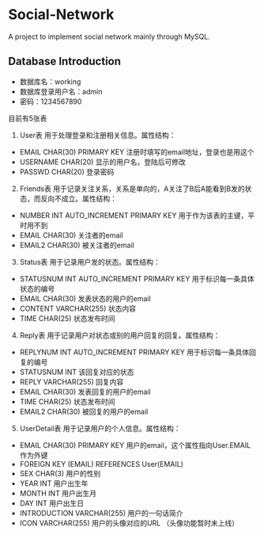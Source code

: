 # Social-Network
A project to implement social network mainly through MySQL.

## Database Introduction
- 数据库名：working
- 数据库登录用户名：admin
- 密码：1234567890

目前有5张表

1. User表
用于处理登录和注册相关信息。属性结构：
* EMAIL CHAR(30) PRIMARY KEY 注册时填写的email地址，登录也是用这个
* USERNAME CHAR(20) 显示的用户名，登陆后可修改
* PASSWD CHAR(20) 登录密码

2. Friends表
用于记录关注关系，关系是单向的，A关注了B后A能看到B发的状态，而反向不成立。属性结构：
* NUMBER INT AUTO_INCREMENT PRIMARY KEY 用于作为该表的主键，平时用不到
* EMAIL CHAR(30) 关注者的email
* EMAIL2 CHAR(30) 被关注者的email

3. Status表
用于记录用户发的状态。属性结构：
* STATUSNUM INT AUTO_INCREMENT PRIMARY KEY 用于标识每一条具体状态的编号
* EMAIL CHAR(30) 发表状态的用户的email
* CONTENT VARCHAR(255) 状态内容
* TIME CHAR(25) 状态发布时间

4. Reply表
用于记录用户对状态或别的用户回复的回复。属性结构：
* REPLYNUM INT AUTO_INCREMENT PRIMARY KEY 用于标识每一条具体回复的编号
* STATUSNUM INT 该回复对应的状态
* REPLY VARCHAR(255) 回复内容
* EMAIL CHAR(30) 发表回复的用户的email
* TIME CHAR(25) 状态发布时间
* EMAIL2 CHAR(30) 被回复的用户的email

5. UserDetail表
用于记录用户的个人信息。属性结构：
* EMAIL CHAR(30) PRIMARY KEY 用户的email，这个属性指向User.EMAIL作为外键
* FOREIGN KEY (EMAIL) REFERENCES User(EMAIL)
* SEX CHAR(3) 用户的性别
* YEAR INT 用户出生年
* MONTH INT 用户出生月
* DAY INT 用户出生日
* INTRODUCTION VARCHAR(255) 用户的一句话简介
* ICON VARCHAR(255) 用户的头像对应的URL （头像功能暂时未上线）
